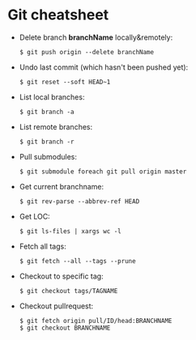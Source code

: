 Git cheatsheet
==============

-   Delete branch **branchName** locally&remotely:

        $ git push origin --delete branchName

-   Undo last commit (which hasn't been pushed yet):

        $ git reset --soft HEAD~1

-   List local branches:

        $ git branch -a

-   List remote branches:

        $ git branch -r

-   Pull submodules:

        $ git submodule foreach git pull origin master

-   Get current branchname:

        $ git rev-parse --abbrev-ref HEAD

-   Get LOC:

        $ git ls-files | xargs wc -l

-   Fetch all tags:

        $ git fetch --all --tags --prune

-   Checkout to specific tag:

        $ git checkout tags/TAGNAME

-   Checkout pullrequest: 

        $ git fetch origin pull/ID/head:BRANCHNAME
        $ git checkout BRANCHNAME

